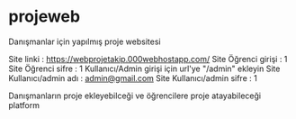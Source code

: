 # projeweb
Danışmanlar için yapılmış proje websitesi

Site linki : https://webprojetakip.000webhostapp.com/
Site Öğrenci girişi : 1
Site Öğrenci sifre : 1
Kullanıcı/Admin girişi için url'ye "/admin" ekleyin
Site Kullanıcı/admin adı : admin@gmail.com
Site Kullanıcı/admin sifre : 1 


Danışmanların proje ekleyebilceği ve öğrencilere proje atayabileceği platform

